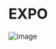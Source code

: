 # EXPO

![image](https://user-images.githubusercontent.com/61160887/118710456-fabeac00-b826-11eb-9279-d5be993703e9.png)
